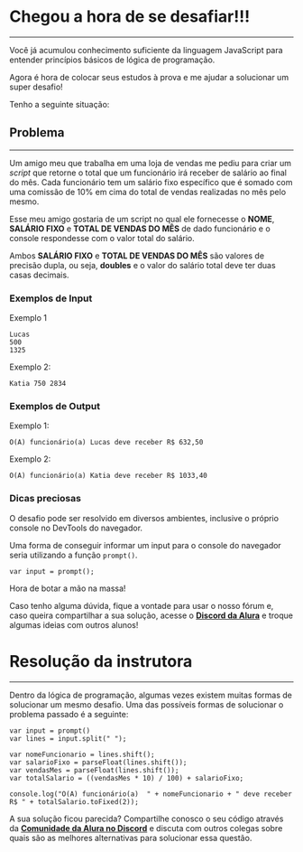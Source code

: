 # Chegou a hora de se desafiar!!!

---

Você já acumulou conhecimento suficiente da linguagem JavaScript para entender princípios básicos de lógica de programação.

Agora é hora de colocar seus estudos à prova e me ajudar a solucionar um super desafio!

Tenho a seguinte situação:

## Problema

---

Um amigo meu que trabalha em uma loja de vendas me pediu para criar um *script* que retorne o total que um funcionário irá receber de salário ao final do mês. Cada funcionário tem um salário fixo específico que é somado com uma comissão de 10% em cima do total de vendas realizadas no mês pelo mesmo. 

Esse meu amigo gostaria de um script no qual ele fornecesse o **NOME**, **SALÁRIO FIXO** e **TOTAL DE VENDAS DO MÊS** de dado funcionário e o console respondesse com o valor total do salário. 

Ambos **SALÁRIO FIXO** e **TOTAL DE VENDAS DO MÊS** são valores de precisão dupla, ou seja, **doubles** e o valor do salário total deve ter duas casas decimais.

### Exemplos de Input

Exemplo 1
```
Lucas
500
1325
```

Exemplo 2:
```
Katia 750 2834
```

### Exemplos de Output

Exemplo 1:
```
O(A) funcionário(a) Lucas deve receber R$ 632,50
```

Exemplo 2:
```
O(A) funcionário(a) Katia deve receber R$ 1033,40
```

### Dicas preciosas

O desafio pode ser resolvido em diversos ambientes, inclusive o próprio console no DevTools do navegador.

Uma forma de conseguir informar um input para o console do navegador seria utilizando a função `prompt()`.

```
var input = prompt();
```

Hora de botar a mão na massa! 

Caso tenho alguma dúvida, fique a vontade para usar o nosso fórum e, caso queira compartilhar a sua solução, acesse o [**Discord da Alura**](https://discord.gg/QeBdgAjXnn) e troque algumas ideias com outros alunos!

# Resolução da instrutora

---

Dentro da lógica de programação, algumas vezes existem muitas formas de solucionar um mesmo desafio. Uma das possíveis formas de solucionar o problema passado é a seguinte:

```
var input = prompt()
var lines = input.split(" ");
    
var nomeFuncionario = lines.shift();
var salarioFixo = parseFloat(lines.shift());
var vendasMes = parseFloat(lines.shift());
var totalSalario = ((vendasMes * 10) / 100) + salarioFixo;

console.log("O(A) funcionário(a)  " + nomeFuncionario + " deve receber R$ " + totalSalario.toFixed(2));
```

A sua solução ficou parecida? Compartilhe conosco o seu código através da [**Comunidade da Alura no Discord**](https://discord.gg/QeBdgAjXnn) e discuta com outros colegas sobre quais são as melhores alternativas para solucionar essa questão.
